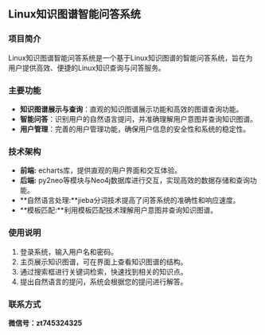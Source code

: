 ## Linux知识图谱智能问答系统

### 项目简介

Linux知识图谱智能问答系统是一个基于Linux知识图谱的智能问答系统，旨在为用户提供高效、便捷的Linux知识查询与问答服务。

### 主要功能

- **知识图谱展示与查询**：直观的知识图谱展示功能和高效的图谱查询功能。
- **智能问答**：识别用户的自然语言提问，并准确理解用户意图并查询知识图谱。
- **用户管理**：完善的用户管理功能，确保用户信息的安全性和系统的稳定性。



### 技术架构

- **前端:** echarts库，提供直观的用户界面和交互体验。
- **后端:** py2neo等模块与Neo4j数据库进行交互，实现高效的数据存储和查询功能。
- **自然语言处理:**jieba分词技术提高了问答系统的准确性和响应速度。
- **模板匹配:**利用模板匹配技术理解用户意图并查询知识图谱。


### 使用说明

1. 登录系统，输入用户名和密码。
2. 主页展示知识图谱，可在界面上查看知识图谱的结构。
3. 通过搜索框进行关键词检索，快速找到相关的知识点。
4. 提出自然语言的提问，系统会根据您的提问进行解答。

### 联系方式

**微信号：zt745324325**